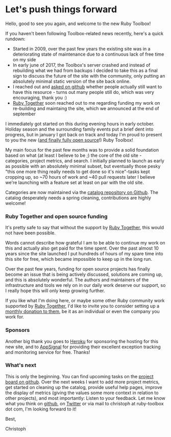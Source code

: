 # Let's push things forward

Hello, good to see you again, and welcome to the new Ruby Toolbox!

If you haven't been following Toolbox-related news recently, here's a quick rundown:

* Started in 2009, over the past few years the existing site was in a deteriorating state of maintenance due to a continuous lack of free time on my side
* In early june of 2017, the Toolbox's server crashed and instead of rebuilding what we had from backups I decided to take this as a final sign to discuss the future of the site with the community, only putting an absolutely minimal static version of the site back online.
* I reached out and [asked on github][issue-1] whether people actually still want to have this resource - turns out many people still do, which was very encouraging, thank you :)
* [Ruby Together][rubytogether] soon reached out to me regarding funding my work on re-building and maintaing the site, which we announced at the end of september

I immediately got started on this during evening hours in early october. Holiday season and the surrounding family events put a brief dent into progress, but in january I got back on track and today I'm proud to present to you the new ([and finally fully open source][github]!) Ruby Toolbox!

My main focus for the past few months was to provide a solid foundation based on what (at least I believe to be ;) the core of the old site - categories, project metrics, and search. I initially planned to launch as early as possible with an absolutely minimal subset, but eventually those pesky "this one more thing really needs to get done so it's nice"-tasks kept cropping up, so ~70 hours of work and ~40 pull requests later I believe we're launching with a feature set at least on par with the old site.

Categories are now maintained via the [catalog repository on Github][catalog]. The catalog desperately needs a spring cleaning, contributions are highly welcome!

### Ruby Together and open source funding

It's pretty safe to say that without the support by [Ruby Together][rubytogether], this would not have been possible.

Words cannot describe how grateful I am to be able to continue my work on this and actually also get paid for the time spent. Over the past almost 10 years since the site launched I put hundreds of hours of my spare time into this site for free, which became impossible to keep up in the long run.

Over the past few years, funding for open source projects has finally become an issue that is being actively discussed, solutions are coming up, and this is absolutely wonderful. The authors and maintainers of the infrastructure and tools we rely on in our daily work deserve our support, so I really hope this will only keep growing further.

If you like what I'm doing here, or maybe some other Ruby community work supported by [Ruby Together][rubytogether], I'd like to invite you to consider setting up a [monthly donation to them][rubytogether], be it as an individual or even the company you work for.

### Sponsors

Another big thank you goes to [Heroku][heroku] for sponsoring the hosting for this new site, and to [AppSignal][appsignal] for providing their excellent exception tracking and monitoring service for free. Thanks!

### What's next

This is only the beginning. You can find upcoming tasks on the [project board on github][board]. Over the next weeks I want to add more project metrics, get started on cleaning up the catalog, provide useful help pages, improve the display of metrics (giving the values some more context in relation to other projects), and most importantly: Listen to your feedback. Let me know what you think on [github][issue-1], on [Twitter](https://twitter.com/thedeadserious) or via mail to christoph at ruby-toolbox dot com, I'm looking forward to it!

Best,

Christoph

[appsignal]: https://appsignal.com
[board]: https://github.com/rubytoolbox/rubytoolbox/projects/1
[catalog]: https://github.com/rubytoolbox/catalog
[github]: https://github.com/rubytoolbox/rubytoolbox
[heroku]: https://heroku.com
[issue-1]: https://github.com/rubytoolbox/rubytoolbox/issues/1
[rubytogether]: https://rubytogether.org/
